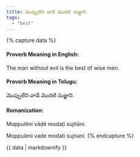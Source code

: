 ```yaml
---
title: మొప్పులేని వాడే మొదటి సుజ్ఞాని.
tags:
  - "best"
---
```


{% capture data %}
#### Proverb Meaning in English:
The man without evil is the best of wise men.

#### Proverb Meaning in Telugu:
మొప్పులేని వాడే మొదటి సుజ్ఞాని.

#### Romanization:
Moppulēni vāḍē modaṭi sujñāni.

Moppuleni vade modati sujnani.
{% endcapture %}

{{ data | markdownify }}

